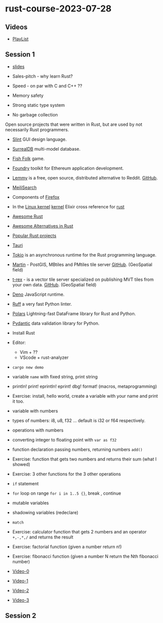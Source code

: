 # rust-course-2023-07-28

## Videos

* [PlayList](https://www.youtube.com/playlist?list=PLm2NBp4tb5F0GfrV8DSxwDn2I88D3gcc7)

## Session 1

* [slides](https://code-maven.com/slides/rust/)

* Sales-pitch - why learn Rust?

* Speed - on par with C and C++ ??
* Memory safety

* Strong static type system
* No garbage collection


Open source projects that were written in Rust, but are used by not necessarily Rust programmers.

* [Slint](https://slint.dev/) GUI design language.
* [SurrealDB](https://surrealdb.com/) multi-model database.
* [Fish Folk](https://fishfolk.org/) game.
* [Foundry](https://github.com/foundry-rs/foundry) toolkit for Ethereum application development.
* [Lemmy](https://lemmy.world/) is a free, open source, distributed alternative to Reddit. [GitHub](https://github.com/LemmyNet/lemmy).

* [MeiliSearch](https://www.meilisearch.com/)
* Components of [Firefox](https://www.mozilla.org/en-US/firefox/)
* In the [Linux kernel](https://docs.kernel.org/rust/index.html)  [kernel](https://git.kernel.org/) Elixir cross reference for [rust](https://elixir.bootlin.com/linux/v6.4.7/source/rust)

* [Awesome Rust](https://github.com/rust-unofficial/awesome-rust)
* [Awesome Alternatives in Rust](https://github.com/TaKO8Ki/awesome-alternatives-in-rust)
* [Popular Rust projects](https://github.com/search?q=stars%3A%3E13000+language%3ARust&type=Repositories&ref=advsearch&l=&s=stars&o=desc)

* [Tauri](https://tauri.app/)
* [Tokio](https://tokio.rs/) is an asynchronous runtime for the Rust programming language.
* [Martin](https://martin.maplibre.org/) - PostGIS, MBtiles and PMtiles tile server [GitHub](https://github.com/maplibre/martin). (GeoSpatial field)
* [t-rex](https://t-rex.tileserver.ch/) - is a vector tile server specialized on publishing MVT tiles from your own data. [GitHub](https://github.com/t-rex-tileserver/t-rex/). (GeoSpatial field)

* [Deno](https://deno.land/) JavaScript runtime.

* [Ruff](https://beta.ruff.rs/docs/) a very fast Python linter.
* [Polars](https://www.pola.rs/) Lightning-fast DataFrame library for Rust and Python.
* [Pydantic](https://docs.pydantic.dev/latest/) data validation library for Python.

* Install Rust

* Editor:
    * Vim + ??
    * VScode + rust-analyzer

* `cargo new demo`

* variable `name` with fixed string, print string

* println! print!   eprintln!   eprint!  dbg!  format!  (macros, metaprogramming)

* Exercise: install, hello world, create a variable with your name and print it too.


* variable with numbers
* types of numbers: i8, u8, f32 ... default is i32 or f64 respectively.
* operations with numbers
* converting integer to floating point with  `var as f32`

* function declaration passing numbers, returning numbers `add()`

* Exercise: function that gets two numbers and returns their sum (what I showed)
* Exercise: 3 other functions for the 3 other operations

* `if` statement

* `for` loop on range `for i in 1..5 {}`, break , continue

* mutable variables

* shadowing variables (redeclare)

* `match`

* Exercise: calculator function that gets 2 numbers and an operator `+,-,*,/` and returns the result
* Exercise: factorial function (given a number return n!)
* Exercise: fibonacci function (given a number N return the Nth fibonacci number)

* [Video-0](https://youtu.be/ElF1wO7ZO-I)
* [Video-1](https://youtu.be/zc2Ey0miHG4)
* [Video-2](https://youtu.be/Kml0GypwX2Q)
* [Video-3](https://youtu.be/JGwTaWw0oRw)

## Session 2


